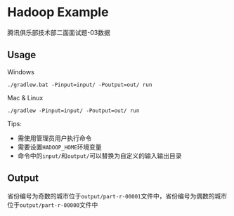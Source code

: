 # Hadoop Example

腾讯俱乐部技术部二面面试题-03数据

## Usage

Windows

```shell
./gradlew.bat -Pinput=input/ -Poutput=out/ run
```

Mac & Linux

```shell
./gradlew -Pinput=input/ -Poutput=out/ run
```

Tips: 

-   需使用管理员用户执行命令
-   需要设置`HADOOP_HOME`环境变量
-   命令中的`input/`和`output/`可以替换为自定义的输入输出目录

 ## Output

省份编号为奇数的城市位于`output/part-r-00001`文件中，省份编号为偶数的城市位于`output/part-r-00000`文件中
